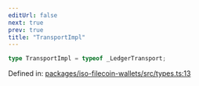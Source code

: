 ```yaml
---
editUrl: false
next: true
prev: true
title: "TransportImpl"
---
```


```ts
type TransportImpl = typeof _LedgerTransport;
```

Defined in: [packages/iso-filecoin-wallets/src/types.ts:13](https://github.com/hugomrdias/filecoin/blob/main/packages/iso-filecoin-wallets/src/types.ts#L13)
